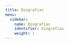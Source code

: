 ```yaml
---
title: Biografias
menu:
  sidebar:
    name: Biografias
    identifier: biografias
    weight: 1
---
```

